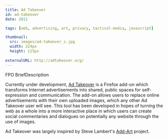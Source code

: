 ```yaml
---
title: Ad Takeover
id: ad-takeover
date: 2011

tags: [web, advertising, art, privacy, tactical-media, javascript]

thumbnail:
  src: images/ad-takeover_s.jpg
  width: 224px
  height: 115px
  
externalURL: http://adtakeover.org/
---
```


FPO BriefDescription

Currently under development, [Ad Takeover]("http://adtakeover.org/") is a Firefox add-on which transforms Internet advertisements into shared, public spaces for self-expression and communication. The add-on allows users to replace online advertisements with their own uploaded images, which any other Ad Takeover user will see. This tool has been developed in hopes of turning the web as a whole into a more interactive place in which users can create social commentaries and dialogues on potentially any website through the use of images.

Ad Takeover was largely inspired by Steve Lambert's [Add-Art]("http://add-art.org/") project.
